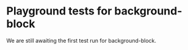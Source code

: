 # Playground tests for background-block
We are still awaiting the first test run for background-block.
